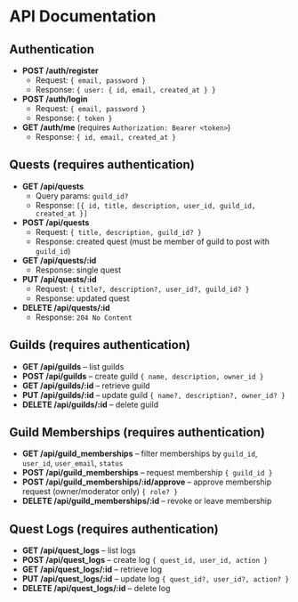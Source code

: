 # API Documentation

## Authentication
- **POST /auth/register**
  - Request: `{ email, password }`
  - Response: `{ user: { id, email, created_at } }`
- **POST /auth/login**
  - Request: `{ email, password }`
  - Response: `{ token }`
- **GET /auth/me** (requires `Authorization: Bearer <token>`)
  - Response: `{ id, email, created_at }`

## Quests (requires authentication)
- **GET /api/quests**
  - Query params: `guild_id?`
  - Response: `[{ id, title, description, user_id, guild_id, created_at }]`
- **POST /api/quests**
  - Request: `{ title, description, guild_id? }`
  - Response: created quest (must be member of guild to post with `guild_id`)
- **GET /api/quests/:id**
  - Response: single quest
- **PUT /api/quests/:id**
  - Request: `{ title?, description?, user_id?, guild_id? }`
  - Response: updated quest
- **DELETE /api/quests/:id**
  - Response: `204 No Content`

## Guilds (requires authentication)
- **GET /api/guilds** – list guilds
- **POST /api/guilds** – create guild `{ name, description, owner_id }`
- **GET /api/guilds/:id** – retrieve guild
- **PUT /api/guilds/:id** – update guild `{ name?, description?, owner_id? }`
- **DELETE /api/guilds/:id** – delete guild

## Guild Memberships (requires authentication)
- **GET /api/guild_memberships** – filter memberships by `guild_id`, `user_id`, `user_email`, `status`
- **POST /api/guild_memberships** – request membership `{ guild_id }`
- **POST /api/guild_memberships/:id/approve** – approve membership request (owner/moderator only) `{ role? }`
- **DELETE /api/guild_memberships/:id** – revoke or leave membership

## Quest Logs (requires authentication)
- **GET /api/quest_logs** – list logs
- **POST /api/quest_logs** – create log `{ quest_id, user_id, action }`
- **GET /api/quest_logs/:id** – retrieve log
- **PUT /api/quest_logs/:id** – update log `{ quest_id?, user_id?, action? }`
- **DELETE /api/quest_logs/:id** – delete log
